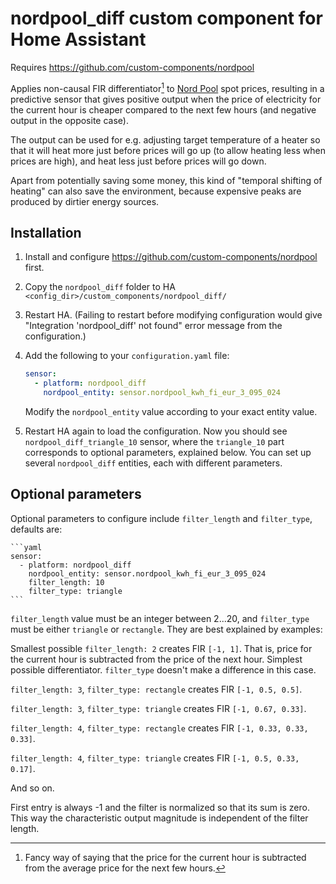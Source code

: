 # nordpool_diff custom component for Home Assistant

Requires https://github.com/custom-components/nordpool

Applies non-causal FIR differentiator[^1] to [Nord Pool](https://www.nordpoolgroup.com/) spot prices, resulting in a
predictive sensor that gives positive output when the price of electricity for the current hour is cheaper compared to
the next few hours (and negative output in the opposite case).

The output can be used for e.g. adjusting target temperature of a heater so that it will heat more just before prices
will go up (to allow heating less when prices are high), and heat less just before prices will go down.

Apart from potentially saving some money, this kind of "temporal shifting of heating" can also save the environment,
because expensive peaks are produced by dirtier energy sources.

## Installation

1. Install and configure https://github.com/custom-components/nordpool first.
2. Copy the `nordpool_diff` folder to HA `<config_dir>/custom_components/nordpool_diff/`
3. Restart HA. (Failing to restart before modifying configuration would give "Integration 'nordpool_diff' not found"
   error message from the configuration.)
4. Add the following to your `configuration.yaml` file:

    ```yaml
    sensor:
      - platform: nordpool_diff
        nordpool_entity: sensor.nordpool_kwh_fi_eur_3_095_024
    ```

   Modify the `nordpool_entity` value according to your exact entity value.

5. Restart HA again to load the configuration. Now you should see `nordpool_diff_triangle_10` sensor, where
   the `triangle_10` part corresponds to optional parameters, explained below. You can set up several `nordpool_diff`
   entities, each with different parameters.

## Optional parameters

Optional parameters to configure include `filter_length` and `filter_type`, defaults are:

    ```yaml
    sensor:
      - platform: nordpool_diff
        nordpool_entity: sensor.nordpool_kwh_fi_eur_3_095_024
        filter_length: 10
        filter_type: triangle
    ```

`filter_length` value must be an integer between 2...20, and `filter_type` must be either `triangle` or `rectangle`.
They are best explained by examples:

Smallest possible `filter_length: 2` creates FIR `[-1, 1]`. That is, price for the current hour is subtracted from the
price of the next hour. Simplest possible differentiator. `filter_type` doesn't make a difference in this case.

`filter_length: 3`, `filter_type: rectangle` creates FIR `[-1, 0.5, 0.5]`.

`filter_length: 3`, `filter_type: triangle` creates FIR `[-1, 0.67, 0.33]`.

`filter_length: 4`, `filter_type: rectangle` creates FIR `[-1, 0.33, 0.33, 0.33]`.

`filter_length: 4`, `filter_type: triangle` creates FIR `[-1, 0.5, 0.33, 0.17]`.

And so on.

First entry is always -1 and the filter is normalized so that its sum is zero. This way the characteristic output
magnitude is independent of the filter length.

[^1]: Fancy way of saying that the price for the current hour is subtracted from the average price for the next few
hours.